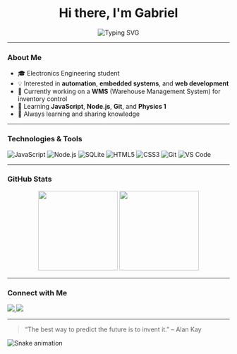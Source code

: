 <h1 align="center">Hi there, I'm Gabriel</h1>

<p align="center">
  <img src="https://readme-typing-svg.demolab.com?font=Fira+Code&pause=1000&center=true&width=435&lines=Electronics+Engineering+Student;Passionate+about+tech+and+automation;Building+projects+with+JavaScript+and+Node.js" alt="Typing SVG" />
</p>

---

### About Me

- 🎓 Electronics Engineering student  
- 💡 Interested in **automation**, **embedded systems**, and **web development**  
- 💼 Currently working on a **WMS** (Warehouse Management System) for inventory control  
- 🌱 Learning **JavaScript**, **Node.js**, **Git**, and **Physics 1**  
- 🧠 Always learning and sharing knowledge  

---

### Technologies & Tools

![JavaScript](https://img.shields.io/badge/-JavaScript-F7DF1E?style=for-the-badge&logo=javascript&logoColor=000)
![Node.js](https://img.shields.io/badge/-Node.js-339933?style=for-the-badge&logo=node.js&logoColor=fff)
![SQLite](https://img.shields.io/badge/-SQLite-003B57?style=for-the-badge&logo=sqlite&logoColor=fff)
![HTML5](https://img.shields.io/badge/-HTML5-E34F26?style=for-the-badge&logo=html5&logoColor=fff)
![CSS3](https://img.shields.io/badge/-CSS3-1572B6?style=for-the-badge&logo=css3&logoColor=fff)
![Git](https://img.shields.io/badge/-Git-F05032?style=for-the-badge&logo=git&logoColor=fff)
![VS Code](https://img.shields.io/badge/-VSCode-007ACC?style=for-the-badge&logo=visual-studio-code&logoColor=fff)

---

### GitHub Stats

<div align="center">
  <img height="180em" src="https://github-readme-stats.vercel.app/api?username=GAabriLL&show_icons=true&theme=tokyonight&count_private=true"/>
  <img height="180em" src="https://github-readme-stats.vercel.app/api/top-langs/?username=GAabriLL&layout=compact&theme=tokyonight"/>
</div>


---

### Connect with Me

<p align="left">
  <a href="https://www.linkedin.com/in/YOUR-LINKEDIN" target="_blank">
    <img src="https://img.shields.io/badge/-LinkedIn-%230077B5?style=for-the-badge&logo=linkedin&logoColor=white" />
  </a>
  <a href="mailto:your@email.com">
    <img src="https://img.shields.io/badge/-Email-D14836?style=for-the-badge&logo=gmail&logoColor=white" />
  </a>
</p>

---
> “The best way to predict the future is to invent it.” – Alan Kay
>
![Snake animation](https://github.com/GAabriLL/GAabriLL/blob/output/github-contribution-grid-snake.svg)
